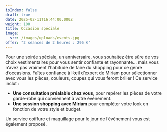 ```yaml
---
isIndex: false
draft: true
date: 2025-02-11T16:44:00.000Z
weight: 100
title: Occasion spéciale
image:
  src: /images/uploads/events.jpg
offer: "2 séances de 2 heures : 295 €"
---
```

Pour une soirée spéciale, un anniversaire, vous souhaitez être sûre de vos choix vestimentaires pour vous sentir confiante et rayonnante… mais vous n’avez pas vraiment l’habitude de faire du shopping pour ce genre d’occasions. Faîtes confiance à l’œil d’expert de Miriam pour sélectionner avec vous les pièces, couleurs, coupes qui vous feront briller ! Ce service inclut :

* **Une consultation préalable chez vous**, pour repérer les pièces de votre garde-robe qui conviennent à votre événement.
* **Une session shopping avec Miriam** pour compléter votre look en fonction de votre style et budget.

Un service coiffure et maquillage pour le jour de l’événement vous est également proposé.

